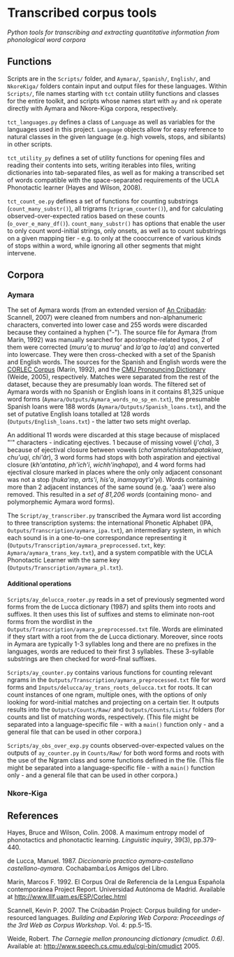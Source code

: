 # Transcribed corpus tools
*Python tools for transcribing and extracting quantitative information from phonological word corpora*

## Functions
Scripts are in the ```Scripts/``` folder, and ```Aymara/```, ```Spanish/```, ```English/```, and ```NkoreKiga/``` folders contain input and output files for these languages. Within ```Scripts/```, file names starting with ```tct``` contain utility functions and classes for the entire toolkit, and scripts whose names start with ```ay``` and ```nk``` operate directly with Aymara and Nkore-Kiga corpora, respectively.

```tct_languages.py``` defines a class of ```Language``` as well as variables for the languages used in this project. ```Language``` objects allow for easy reference to natural classes in the given language (e.g. high vowels, stops, and sibilants) in other scripts.

```tct_utility_py``` defines a set of utility functions for opening files and reading their contents into sets, writing iterables into files, writing dictionaries into tab-separated files, as well as for making a transcribed set of words compatible with the space-separated requirements of the UCLA Phonotactic learner (Hayes and Wilson, 2008).

```tct_count_oe.py``` defines a set of functions for counting substrings (```count_many_substr()```), all trigrams (```trigram_counter()```), and for calculating observed-over-expected ratios based on these counts (```o_over_e_many_df()```). ```count_many_substr()``` has options that enable the user to only count word-initial strings, only onsets, as well as to count substrings on a given mapping tier - e.g. to only at the cooccurrence of various kinds of stops within a word, while ignoring all other segments that might intervene.


## Corpora
### Aymara
The set of Aymara words (from an extended version of [An Crúbadán](http://crubadan.org/languages/ay): Scannell, 2007) were cleaned from numbers and non-alphanumeric characters, converted into lower case and 255 words were discarded because they contained a hyphen ("-"). The source file for Aymara (from Marín, 1992) was manually searched for apostrophe-related typos, 2 of them were corrected (_muru'q_ to _muruq'_ and _la'qa_ to _laq'a_) and converted into lowercase. They were then cross-checked with a set of the Spanish and English words. The sources for the Spanish and English words were the [CORLEC Corpus](http://www.lllf.uam.es/ESP/Corlec.html) (Marín, 1992), and the [CMU Pronouncing Dictionary](http://www.speech.cs.cmu.edu/cgi-bin/cmudict) (Weide, 2005), respectively. Matches were separated from the rest of the dataset, because they are presumably loan words. The filtered set of Aymara words with no Spanish or English loans in it contains 81,325 unique word forms (```Aymara/Outputs/Aymara_words_no_sp_en.txt```), the presumable Spanish loans were 188 words (```Aymara/Outputs/Spanish_loans.txt```), and the set of putative English loans totalled at 128 words (```Outputs/English_loans.txt```) - the latter two sets might overlap.  

An additional 11 words were discarded at this stage because of misplaced "'" characters - indicating ejectives. 1 because of missing vowel (_j'cha_), 3 because of ejectival closure between vowels (_cha'amañchistañapatakiwa_, _chu'uqi_, _chi'är_), 3 word forms had stops with both aspiration and ejectival closure (_kh'antatina_, _ph'ich'i_, _wichh'inqhapa_), and 4 word forms had ejectival closure marked in places where the only only adjacent consonant was not a stop (_huka'mp_, _arts'i_, _his'a_, _inamayayt'a'yi_). Words containing more than 2 adjacent instances of the same sound (e.g. 'aaa') were also removed. This resulted in a *set of 81,206 words* (containing mono- and polymorphemic Aymara word forms).

The ```Script/ay_transcriber.py``` transcribed the Aymara word list according to three transcription systems: the international Phonetic Alphabet (IPA, ```Outputs/Transcription/aymara_ipa.txt```), an intermediary system, in which each sound is in a one-to-one correspondance representing it (```Outputs/Transcription/aymara_preprocessed.txt```, key: ```Aymara/aymara_trans_key.txt```), and a system compatible with the UCLA Phonotactic Learner with the same key (```Outputs/Transcription/aymara_pl.txt```).


#### Additional operations
```Scripts/ay_delucca_rooter.py``` reads in a set of previously segmented word forms from the de Lucca dictionary (1987) and splits them into roots and suffixes. It then uses this list of suffixes and stems to eliminate non-root forms from the wordlist in the ```Outputs/Transcription/aymara_preprocessed.txt``` file. Words are eliminated if they start with a root from the de Lucca dictionary. Moreover, since roots in Aymara are typically 1-3 syllables long and there are no prefixes in the languages, words are reduced to their first 3 syllables. These 3-syllable substrings are then checked for word-final suffixes.

```Scripts/ay_counter.py``` contains various functions for counting relevant ngrams in the ```Outputs/Transcription/aymara_preprocessed.txt``` file for word forms and ```Inputs/delucca/ay_trans_roots_delucca.txt``` for roots. It can count instances of one ngram, multiple ones, with the options of only looking for word-initial matches and projecting on a certain tier. It outputs results into the ```Outputs/Counts/Raw/``` and ```Outputs/Counts/Lists/``` folders (for counts and list of matching words, respectively. (This file might be separated into a language-specific file - with a ```main()``` function only - and a general file that can be used in other corpora.)

```Scripts/ay_obs_over_exp.py``` counts observed-over-expected values on the outputs of ```ay_counter.py``` in ```Counts/Raw/``` for both word forms and roots with the use of the Ngram class and some functions defined in the file. (This file might be separated into a language-specific file - with a ```main()``` function only - and a general file that can be used in other corpora.)



### Nkore-Kiga

<!--Aymara-word-corpus
A word corpus of Aymara



```Scripts/ay_delucca_rooter.py``` reads in a set of previously segmented word forms from the de Lucca dictionary (1987) and splits them into roots and suffixes. It then uses this list of suffixes and stems to eliminate non-root forms from the wordlist in the ```Outputs/Transcription/aymara_preprocessed.txt``` file. Words are eliminated if they start with a root from the de Lucca dictionary. Moreover, since roots in Aymara are typically 1-3 syllables long and there are no prefixes in the languages, words are reduced to their first 3 syllables. These 3-syllable substrings are then checked for word-final suffixes.

```Scripts/ay_counter.py``` contains various functions for counting relevant ngrams in the ```Outputs/Transcription/aymara_preprocessed.txt``` file for word forms and ```Inputs/delucca/ay_trans_roots_delucca.txt``` for roots. It can count instances of one ngram, multiple ones, with the options of only looking for word-initial matches and projecting on a certain tier. It outputs results into the ```Outputs/Counts/Raw/``` and ```Outputs/Counts/Lists/``` folders (for counts and list of matching words, respectively. (This file might be separated into a language-specific file - with a ```main()``` function only - and a general file that can be used in other corpora.)

```Scripts/ay_obs_over_exp.py``` counts observed-over-expected values on the outputs of ```ay_counter.py``` in ```Counts/Raw/``` for both word forms and roots with the use of the Ngram class and some functions defined in the file. (This file might be separated into a language-specific file - with a ```main()``` function only - and a general file that can be used in other corpora.)
-->


## References
Hayes, Bruce and Wilson, Colin. 2008. A maximum entropy model of phonotactics and phonotactic learning. _Linguistic inquiry_, 39(3), pp.379-440.

de Lucca, Manuel. 1987. _Diccionario practico aymara-castellano castellano-aymara_. Cochabamba:Los Amigos del Libro.

Marín, Marcos F. 1992. El Corpus Oral de Referencia de la Lengua Española contemporánea Project Report. Universidad Autónoma de Madrid. Available at <http://www.lllf.uam.es/ESP/Corlec.html> 

Scannell, Kevin P. 2007. The Crúbadán Project: Corpus building for under-resourced languages. _Building and Exploring Web Corpora: Proceedings of the 3rd Web as Corpus Workshop_. Vol. 4: pp.5-15.

Weide, Robert. _The Carnegie mellon pronouncing dictionary (cmudict. 0.6)_. Available at:  <http://www.speech.cs.cmu.edu/cgi-bin/cmudict> 2005.

